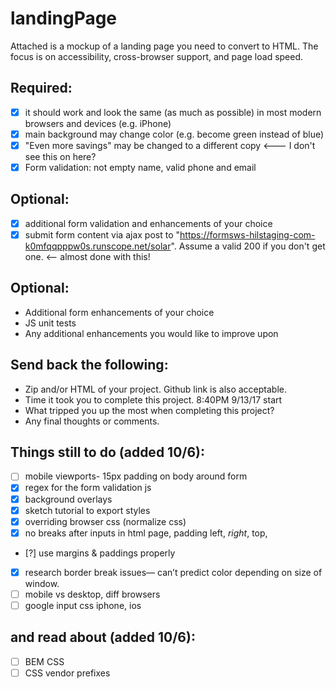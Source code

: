 # landingPage

Attached is a mockup of a landing page you need to convert to HTML.
The focus is on accessibility, cross-browser support, and page load speed.

Required:
---------
  - [x] it should work and look the same (as much as possible) in most modern browsers and devices (e.g. iPhone)
  - [x] main background may change color (e.g. become green instead of blue)
  - [x] "Even more savings" may be changed to a different copy <--- I don't see this on here?
  - [x] Form validation: not empty name, valid phone and email

Optional:
---------
  - [x] additional form validation and enhancements of your choice
 - [x] submit form content via ajax post to "https://formsws-hilstaging-com-k0mfqqpppw0s.runscope.net/solar".    Assume a valid 200 if you don't get one. <-- almost done with this!

Optional:
---------
 - Additional form enhancements of your choice
 - JS unit tests
 - Any additional enhancements you would like to improve upon


Send back the following:
------------------------
- Zip and/or HTML of your project.  Github link is also acceptable.
- Time it took you to complete this project. 8:40PM 9/13/17 start
- What tripped you up the most when completing this project?
- Any final thoughts or comments.


Things still to do (added 10/6):
-------------------
- [ ] mobile viewports- 15px padding on body around form
- [x] regex for the form validation js
- [x] background overlays
- [x] sketch tutorial to export styles
- [x] overriding browser css (normalize css)
- [x] no breaks after inputs in html page, padding left, *right*, top,
- [?] use margins & paddings properly
- [x] research border break issues— can’t predict color depending on size of window.
- [ ] mobile vs desktop, diff browsers
- [ ] google input css iphone, ios

and read about (added 10/6):
---------------
- [ ] BEM CSS
- [ ] CSS vendor prefixes
